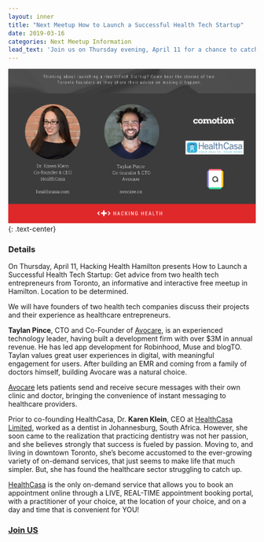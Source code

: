 ```yaml
---
layout: inner
title: "Next Meetup How to Launch a Successful Health Tech Startup"
date: 2019-03-16
categories: Next Meetup Information
lead_text: 'Join us on Thursday evening, April 11 for a chance to catch up with HHH members and enjoy two talks. (Loation:TBD)'
---
```


![Lauren](/img/2019-03-20/meetupApril_banner.png)
{: .text-center}

### Details
On Thursday, April 11, Hacking Health Hamilton presents How to Launch a Successful Health Tech Startup: Get advice from two health tech entrepreneurs from Toronto, an informative and interactive free meetup in Hamilton. Location to be determined.

We will have founders of two health tech companies discuss their projects and their experience as healthcare entrepreneurs.

**Taylan Pince**, CTO and Co-Founder of [Avocare](https://avocare.ca/), is an experienced technology leader, having built a development firm with over $3M in annual revenue. He has led app development for Robinhood, Muse and blogTO. Taylan values great user experiences in digital, with meaningful engagement for users. After building an EMR and coming from a family of doctors himself, building Avocare was a natural choice.

[Avocare](www.avocare.ca) lets patients send and receive secure messages with their own clinic and doctor, bringing the convenience of instant messaging to healthcare providers.

Prior to co-founding HealthCasa, Dr. **Karen Klein**, CEO at [HealthCasa Limited](https://www.healthcasa.com/), worked as a dentist in Johannesburg, South Africa. However, she soon came to the realization that practicing dentistry was not her passion, and she believes strongly that success is fueled by passion. Moving to, and living in downtown Toronto, she’s become accustomed to the ever-growing variety of on-demand services, that just seems to make life that much simpler. But, she has found the healthcare sector struggling to catch up.

[HealthCasa](www.healthcasa.com) is the only on-demand service that allows you to book an appointment online through a LIVE, REAL-TIME appointment booking portal, with a practitioner of your choice, at the location of your choice, and on a day and time that is convenient for YOU!

### [Join US](https://www.meetup.com/Hacking-Health-Hamilton/events/259285201/)
